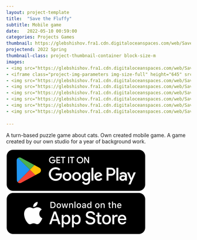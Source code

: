 ```yaml
---
layout: project-template
title:  "Save the Fluffy"
subtitle: Mobile game
date:   2022-05-10 00:59:00
categories: Projects Games
thumbnail: https://glebshishov.fra1.cdn.digitaloceanspaces.com/web/Save-the-Fluffy/Save-the-Fluffy-thumbnail.png
projectend: 2022 Spring
thumbnail-class: project-thumbnail-container block-size-m 
images:
- <img src="https://glebshishov.fra1.cdn.digitaloceanspaces.com/web/Save-the-Fluffy/Save-the-Fluffy-10.jpg" class="project-img-parameters img-size-full" alt="Safe-the-Fluffy-2">
- <iframe class="project-img-parameters img-size-full" height="645" src="https://www.youtube.com/embed/ElagakNKIks" title="Save the Fluffy  android trailer" frameborder="0" allow="accelerometer; autoplay; clipboard-write; encrypted-media; gyroscope; picture-in-picture" allowfullscreen></iframe>
- <img src="https://glebshishov.fra1.cdn.digitaloceanspaces.com/web/Save-the-Fluffy/Save-the-Fluffy-2.png" class="project-img-parameters img-size-full" alt="Safe-the-Fluffy-2">
- <img src="https://glebshishov.fra1.cdn.digitaloceanspaces.com/web/Save-the-Fluffy/Save-the-Fluffy-3.png" class="project-img-parameters img-size-full" alt="Safe-the-Fluffy-3">
- <img src="https://glebshishov.fra1.cdn.digitaloceanspaces.com/web/Save-the-Fluffy/Save-the-Fluffy-4.png" class="project-img-parameters img-size-full" alt="Safe-the-Fluffy-4">
- <img src="https://glebshishov.fra1.cdn.digitaloceanspaces.com/web/Save-the-Fluffy/Save-the-Fluffy-5.png" class="project-img-parameters img-size-tri" alt="Safe-the-Fluffy-5">
- <img src="https://glebshishov.fra1.cdn.digitaloceanspaces.com/web/Save-the-Fluffy/Save-the-Fluffy-6.png" class="project-img-parameters img-size-tri" alt="Safe-the-Fluffy-6">
- <img src="https://glebshishov.fra1.cdn.digitaloceanspaces.com/web/Save-the-Fluffy/Save-the-Fluffy-7.png" class="project-img-parameters img-size-tri" alt="Safe-the-Fluffy-7">

---
```

A turn-based puzzle game about cats.
Own created mobile game.
A game created by our own studio for a year of background work.<br>

<a href="#" target="_blank">
<img src="/img/icon/googleplay-button.svg">
</a>
<a href="#" target="_blank">
<img src="/img/icon/appstore-button.svg">
</a>